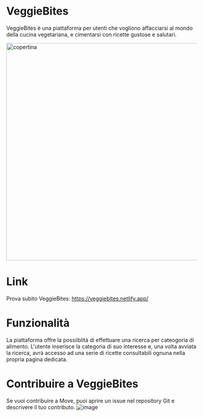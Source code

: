 # VeggieBites
VeggieBites è una piattaforma per utenti che vogliono affacciarsi al mondo della cucina vegetariana, e cimentarsi con ricette gustose e salutari.

<img width="572" alt="copertina" src="https://github.com/user-attachments/assets/1cb95e20-a48d-4895-8a4a-f44a080e4d01">

# Link
Prova subito VeggieBites: https://veggiebites.netlify.app/

# Funzionalità
La piattaforma offre la possiiblità di effettuare una ricerca per cateogoria di alimento. L'utente inserisce la categoria di suo interesse e, una volta avviata la ricerca, avrà accesso ad una serie di ricette consultabili ognuna nella propria pagina dedicata.

# Contribuire a VeggieBites

Se vuoi contribuire a Move, puoi aprire un issue nel repository Git e descrivere il tuo contributo.
![image](https://github.com/user-attachments/assets/bb604aea-c711-4925-8d0f-81af871c2734)

